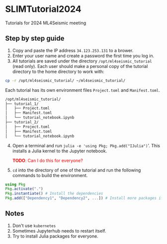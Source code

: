 # SLIMTutorial2024
Tutorials for 2024 ML4Seismic meeting

## Step by step guide

1. Copy and paste the IP address `34.123.253.131` to a brower.
2. Enter your user name and create a password the first time you log in.
3. All tutorials are saved under the directory  `/opt/ml4seismic_tutorial` (read only). Each user should make a personal copy of the tutorial directory to the home directory to work with:
  ```bash
  cp -r /opt/ml4seismic_tutorial/ ~/ml4seismic_tutorial/
  ```
  Each tutorial has its own environment files `Project.toml` and `Manifest.toml`. 
   ```bash 
   /opt/ml4seismic_tutorial/
   ├── tutorial_1/
   │   ├── Project.toml
   │   ├── Manifest.toml
   │   └── tutorial_notebook.ipynb
   ├── tutorial_2/
   │   ├── Project.toml
   │   ├── Manifest.toml
   │   └── tutorial_notebook.ipynb
   ```
4. Open a terminal and run `julia -e 'using Pkg; Pkg.add("IJulia")`'. This installs a Julia kernel to the Jupyter notebook. <p style="color:red;">**TODO**: Can I do this for everyone?</p>
5. `cd` into the directory of one of the tutorial and run the following commands to build the environment.
  ```julia
  using Pkg
  Pkg.activate(".")
  Pkg.instantiate() # Install the dependencies
  Pkg.add(["Dependency1", "Dependency2", ...]) # Install more packages if necessary
  ```


## Notes

1. Don't use `kubernetes`
2. Sometimes Jupyterhub needs to restart itself.
3. Try to install Julia packages for everyone.
